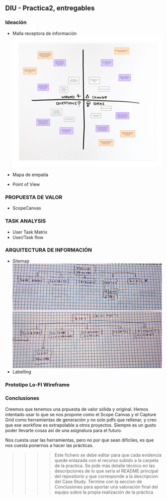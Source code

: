 ## DIU - Practica2, entregables

### Ideación 
* Malla receptora de información
![Feedback Capture Grid](img/feedbackCG.png)

* Mapa de empatía
* Point of View 


### PROPUESTA DE VALOR
* ScopeCanvas

### TASK ANALYSIS

* User Task Matrix 
* User/Task flow


### ARQUITECTURA DE INFORMACIÓN

* Sitemap
![IA Home Page](img/homepageIA.png)
![IA Wiki](img/wikiIA.png)
* Labelling 


### Prototipo Lo-FI Wireframe 


### Conclusiones  
Creemos que tenemos una prpuesta de valor sólida y original. Hemos intentado usar lo que se nos propone como el Scope Canvas y el Capture Grid como herramientas de generación y no solo pdfs que rellenar, y creo que ese workflow es extrapolable a otros proyectos. Siempre es un gusto poder llevarte cosas así de una asignatura para el futuro.

Nos cuesta usar las herramientas, pero no por que sean difíciles, es que nos cuesta ponernos a hacer las prácticas.


>>>> Este fichero se debe editar para que cada evidencia quede enlazada con el recurso subido a la carpeta de la practica. Se pide más detalle técnico en las descripciones de lo que sería el README principal del repositorio y que corresponde a la descripcion del Case Study.
>>>> Termine con la seccion de Conclusiones para aportar una valoración final del equipo sobre la propia realización de la práctica
